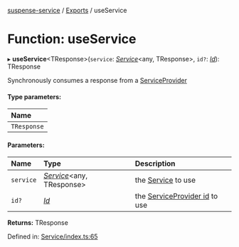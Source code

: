 [suspense-service](../README.md) / [Exports](../modules.md) / useService

# Function: useService

▸ **useService**<TResponse\>(`service`: [*Service*](../interfaces/service.md)<any, TResponse\>, `id?`: [*Id*](../types/id.md)): TResponse

Synchronously consumes a response from a [ServiceProvider](../types/serviceprovider.md)

#### Type parameters:

| Name |
| :------ |
| `TResponse` |

#### Parameters:

| Name | Type | Description |
| :------ | :------ | :------ |
| `service` | [*Service*](../interfaces/service.md)<any, TResponse\> | the [Service](../interfaces/service.md) to use   |
| `id?` | [*Id*](../types/id.md) | the [ServiceProvider id](../interfaces/serviceproviderprops.md#id) to use    |

**Returns:** TResponse

Defined in: [Service/index.ts:65](https://github.com/patrickroberts/suspense-service/blob/master/src/Service/index.ts#L65)
